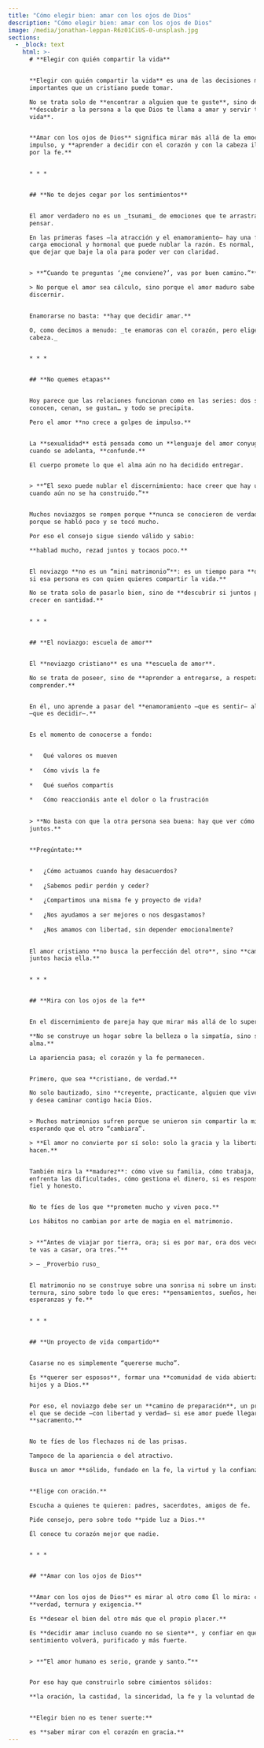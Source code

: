 ```yaml
---
title: "Cómo elegir bien: amar con los ojos de Dios"
description: "Cómo elegir bien: amar con los ojos de Dios"
image: /media/jonathan-leppan-R6z01CiUS-0-unsplash.jpg
sections:
  - _block: text
    html: >-
      # **Elegir con quién compartir la vida**


      **Elegir con quién compartir la vida** es una de las decisiones más
      importantes que un cristiano puede tomar.  

      No se trata solo de **encontrar a alguien que te guste**, sino de
      **descubrir a la persona a la que Dios te llama a amar y servir toda la
      vida**.


      **Amar con los ojos de Dios** significa mirar más allá de la emoción y del
      impulso, y **aprender a decidir con el corazón y con la cabeza iluminados
      por la fe.**


      * * *


      ## **No te dejes cegar por los sentimientos**


      El amor verdadero no es un _tsunami_ de emociones que te arrastra sin
      pensar.  

      En las primeras fases —la atracción y el enamoramiento— hay una fuerte
      carga emocional y hormonal que puede nublar la razón. Es normal, pero hay
      que dejar que baje la ola para poder ver con claridad.


      > **“Cuando te preguntas ‘¿me conviene?’, vas por buen camino.”**  

      > No porque el amor sea cálculo, sino porque el amor maduro sabe
      discernir.


      Enamorarse no basta: **hay que decidir amar.**  

      O, como decimos a menudo: _te enamoras con el corazón, pero eliges con la
      cabeza._


      * * *


      ## **No quemes etapas**


      Hoy parece que las relaciones funcionan como en las series: dos se
      conocen, cenan, se gustan… y todo se precipita.  

      Pero el amor **no crece a golpes de impulso.**


      La **sexualidad** está pensada como un **lenguaje del amor conyugal**, y
      cuando se adelanta, **confunde.**  

      El cuerpo promete lo que el alma aún no ha decidido entregar.


      > **“El sexo puede nublar el discernimiento: hace creer que hay unidad
      cuando aún no se ha construido.”**


      Muchos noviazgos se rompen porque **nunca se conocieron de verdad**,
      porque se habló poco y se tocó mucho.  

      Por eso el consejo sigue siendo válido y sabio:  

      **hablad mucho, rezad juntos y tocaos poco.**


      El noviazgo **no es un “mini matrimonio”**: es un tiempo para **discernir
      si esa persona es con quien quieres compartir la vida.**  

      No se trata solo de pasarlo bien, sino de **descubrir si juntos podéis
      crecer en santidad.**


      * * *


      ## **El noviazgo: escuela de amor**


      El **noviazgo cristiano** es una **escuela de amor**.  

      No se trata de poseer, sino de **aprender a entregarse, a respetar, a
      comprender.**


      En él, uno aprende a pasar del **enamoramiento —que es sentir— al amor
      —que es decidir—.**


      Es el momento de conocerse a fondo:


      *   Qué valores os mueven
          
      *   Cómo vivís la fe
          
      *   Qué sueños compartís
          
      *   Cómo reaccionáis ante el dolor o la frustración
          

      > **No basta con que la otra persona sea buena: hay que ver cómo sois
      juntos.**


      **Pregúntate:**


      *   ¿Cómo actuamos cuando hay desacuerdos?
          
      *   ¿Sabemos pedir perdón y ceder?
          
      *   ¿Compartimos una misma fe y proyecto de vida?
          
      *   ¿Nos ayudamos a ser mejores o nos desgastamos?
          
      *   ¿Nos amamos con libertad, sin depender emocionalmente?
          

      El amor cristiano **no busca la perfección del otro**, sino **caminar
      juntos hacia ella.**


      * * *


      ## **Mira con los ojos de la fe**


      En el discernimiento de pareja hay que mirar más allá de lo superficial.  

      **No se construye un hogar sobre la belleza o la simpatía, sino sobre el
      alma.**  

      La apariencia pasa; el corazón y la fe permanecen.


      Primero, que sea **cristiano, de verdad.**  

      No solo bautizado, sino **creyente, practicante, alguien que vive su fe**
      y desea caminar contigo hacia Dios.


      > Muchos matrimonios sufren porque se unieron sin compartir la misma fe,
      esperando que el otro “cambiara”.  

      > **El amor no convierte por sí solo: solo la gracia y la libertad lo
      hacen.**


      También mira la **madurez**: cómo vive su familia, cómo trabaja, cómo
      enfrenta las dificultades, cómo gestiona el dinero, si es responsable,
      fiel y honesto.


      No te fíes de los que **prometen mucho y viven poco.**  

      Los hábitos no cambian por arte de magia en el matrimonio.


      > **“Antes de viajar por tierra, ora; si es por mar, ora dos veces; y si
      te vas a casar, ora tres.”**  

      > — _Proverbio ruso_


      El matrimonio no se construye sobre una sonrisa ni sobre un instante de
      ternura, sino sobre todo lo que eres: **pensamientos, sueños, heridas,
      esperanzas y fe.**


      * * *


      ## **Un proyecto de vida compartido**


      Casarse no es simplemente “quererse mucho”.  

      Es **querer ser esposos**, formar una **comunidad de vida abierta a los
      hijos y a Dios.**


      Por eso, el noviazgo debe ser un **camino de preparación**, un proceso en
      el que se decide —con libertad y verdad— si ese amor puede llegar a ser
      **sacramento.**


      No te fíes de los flechazos ni de las prisas.  

      Tampoco de la apariencia o del atractivo.  

      Busca un amor **sólido, fundado en la fe, la virtud y la confianza.**


      **Elige con oración.**  

      Escucha a quienes te quieren: padres, sacerdotes, amigos de fe.  

      Pide consejo, pero sobre todo **pide luz a Dios.**  

      Él conoce tu corazón mejor que nadie.


      * * *


      ## **Amar con los ojos de Dios**


      **Amar con los ojos de Dios** es mirar al otro como Él lo mira: con
      **verdad, ternura y exigencia.**  

      Es **desear el bien del otro más que el propio placer.**  

      Es **decidir amar incluso cuando no se siente**, y confiar en que el
      sentimiento volverá, purificado y más fuerte.


      > **“El amor humano es serio, grande y santo.”**


      Por eso hay que construirlo sobre cimientos sólidos:  

      **la oración, la castidad, la sinceridad, la fe y la voluntad de servir.**


      **Elegir bien no es tener suerte:**  

      es **saber mirar con el corazón en gracia.**
---
```

